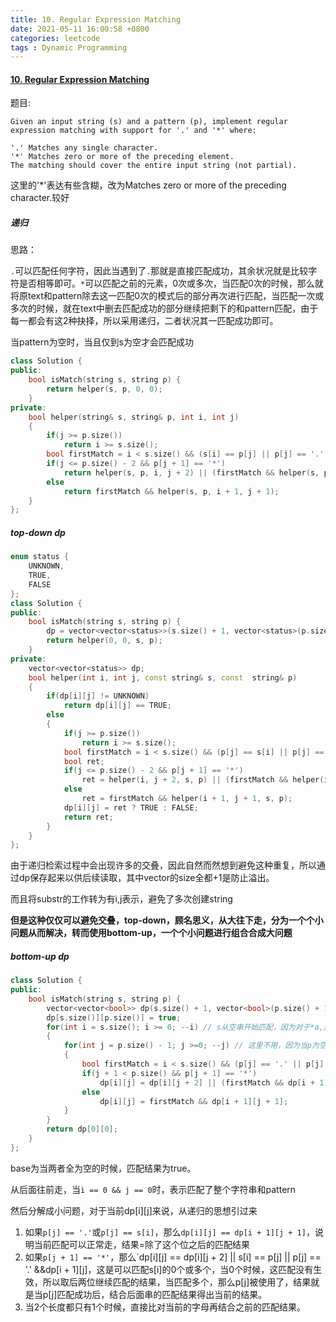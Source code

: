 ```yaml
---
title: 10. Regular Expression Matching
date: 2021-05-11 16:00:58 +0800
categories: leetcode
tags : Dynamic Programming
---
```

#### [10. Regular Expression Matching](https://leetcode.com/problems/regular-expression-matching/)

题目:
```
Given an input string (s) and a pattern (p), implement regular expression matching with support for '.' and '*' where: 

'.' Matches any single character.​​​​
'*' Matches zero or more of the preceding element.
The matching should cover the entire input string (not partial).
```

这里的'*'表达有些含糊，改为Matches zero or more of the preceding character.较好

##### 递归

思路：

`.`可以匹配任何字符，因此当遇到了`.`那就是直接匹配成功，其余状况就是比较字符是否相等即可。`*`可以匹配之前的元素，0次或多次，当匹配0次的时候，那么就将原text和pattern除去这一匹配0次的模式后的部分再次进行匹配，当匹配一次或多次的时候，就在text中删去匹配成功的部分继续把剩下的和pattern匹配，由于每一都会有这2种抉择，所以采用递归，二者状况其一匹配成功即可。

当pattern为空时，当且仅到s为空才会匹配成功


```c++
class Solution {
public:
    bool isMatch(string s, string p) {
        return helper(s, p, 0, 0);
    }
private:
    bool helper(string& s, string& p, int i, int j)
    {
        if(j >= p.size())
            return i >= s.size();
        bool firstMatch = i < s.size() && (s[i] == p[j] || p[j] == '.');
        if(j <= p.size() - 2 && p[j + 1] == '*')
            return helper(s, p, i, j + 2) || (firstMatch && helper(s, p, i + 1, j));
        else
            return firstMatch && helper(s, p, i + 1, j + 1);
    }
};
```


##### top-down dp
```c++
enum status {
    UNKNOWN,
    TRUE,
    FALSE
};
class Solution {
public:
    bool isMatch(string s, string p) {
        dp = vector<vector<status>>(s.size() + 1, vector<status>(p.size() + 1, UNKNOWN));
        return helper(0, 0, s, p);
    }
private:
    vector<vector<status>> dp;
    bool helper(int i, int j, const string& s, const  string& p)
    {
        if(dp[i][j] != UNKNOWN)
            return dp[i][j] == TRUE;
        else
        {
            if(j >= p.size())
                return i >= s.size();
            bool firstMatch = i < s.size() && (p[j] == s[i] || p[j] == '.');
            bool ret;
            if(j <= p.size() - 2 && p[j + 1] == '*')
                ret = helper(i, j + 2, s, p) || (firstMatch && helper(i + 1, j, s, p));
            else
                ret = firstMatch && helper(i + 1, j + 1, s, p);
            dp[i][j] = ret ? TRUE : FALSE;
            return ret;
        }
    }
};
```

由于递归检索过程中会出现许多的交叠，因此自然而然想到避免这种重复，所以通过dp保存起来以供后续读取，其中vector的size全都+1是防止溢出。

而且将substr的工作转为有i,j表示，避免了多次创建string

**但是这种仅仅可以避免交叠，top-down，顾名思义，从大往下走，分为一个个小问题从而解决，转而使用bottom-up，一个个小问题进行组合合成大问题**

##### bottom-up dp
```c++
class Solution {
public:
    bool isMatch(string s, string p) {
        vector<vector<bool>> dp(s.size() + 1, vector<bool>(p.size() + 1, false)); // +1 表示了空
        dp[s.size()][p.size()] = true;
        for(int i = s.size(); i >= 0; --i) // s从空串开始匹配，因为对于*a,是可以匹配到空串的
        {
            for(int j = p.size() - 1; j >=0; --j) // 这里不用，因为当p为空时候，当且仅当s为空才为真，其他为假，而这种情况已经包含在了base中
            {
                bool firstMatch = i < s.size() && (p[j] == '.' || p[j] == s[i]);
                if(j + 1 < p.size() && p[j + 1] == '*')
                    dp[i][j] = dp[i][j + 2] || (firstMatch && dp[i + 1][j]);
                else
                    dp[i][j] = firstMatch && dp[i + 1][j + 1];
            }
        }
        return dp[0][0];
    }
};
```

base为当两者全为空的时候，匹配结果为true。

从后面往前走，当`i == 0 && j == 0`时，表示匹配了整个字符串和pattern

然后分解成小问题，对于当前dp[i][j]来说，从递归的思想引过来

1. 如果`p[j] == '.'`或`p[j] == s[i]`，那么`dp[i][j] == dp[i + 1][j + 1]`，说明当前匹配可以正常走，结果=除了这个位之后的匹配结果
2. 如果`p[j + 1] == '*'`，那么`dp[i][j] == dp[i][j + 2] || s[i] == p[j] || p[j] == '.' &&dp[i + 1][j]，这是可以匹配s[i]的0个或多个，当0个时候，这匹配没有生效，所以取后两位继续匹配的结果，当匹配多个，那么p[j]被使用了，结果就是当p[j]匹配成功后，结合后面串的匹配结果得出当前的结果。
3. 当2个长度都只有1个时候，直接比对当前的字母再结合之前的匹配结果。
